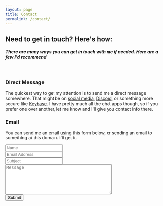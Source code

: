 ```yaml
---
layout: page
title: Contact
permalink: /contact/
---
```

<script src="https://www.google.com/recaptcha/api.js" async defer></script>
 <script>
   function onSubmit(token) {
     document.getElementById("contact-form").submit();
   }
 </script>

## Need to get in touch? Here's how:
##### There are many ways you can get in touch with me if needed. Here are a few I'd recommend

<br />

### Direct Message

The quickest way to get my attention is to send me a direct message somewhere. That might be
on [social media](https://twitter.com/zmknox), [Discord](https://discord.gg/TaG9bnm), or something more secure like [<i class="fa fa-key"></i> Keybase](https://keybase.io/zmknox). I have pretty much all the chat apps though,
so if you prefer one over another, let me know and I'll give you contact info there.

### Email

You can send me an email using this form below, or sending an email to something at this domain. I'll get it.

<form id="contact-form" action="https://formspree.io/f/mdopzrrg" method="POST">
    <div class="form-group row mb-3">
        <div class=" col-sm-6">
            <input class="form-control form-control-lg contact-form" type="text" name="name" placeholder="Name">
        </div>
        <div class="col-sm-6">
            <input class="form-control form-control-lg contact-form" type="email" name="_replyto" placeholder="Email Address">
        </div>
    </div>
    <div class="form-group row mb-3">
      <div class="col">
        <input class="form-control form-control-lg contact-form" type="text" name="_subject" placeholder="Subject">
      </div>
    </div>
    <div class="form-group row mb-3">
      <div class="col">
        <textarea class="form-control contact-form" name="message" placeholder="Message" cols="40" rows="6"></textarea>
      </div>
    </div>
    <div class="form-group row">
      <div class="col">
        <button class="g-recaptcha btn btn-primary btn-lg" 
        data-sitekey="6LflGvAZAAAAAEjM45Q2MVAWdC1TFlRevZLqDwWt" 
        data-callback='onSubmit' 
        data-action='submit'>Submit</button>
      </div>
    </div>
</form>
